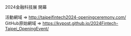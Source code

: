 2024金融科技展 開幕  

活動網域 => http://taipeifintech2024-openingceremony.com/  
GitHub原始網域 => https://kypost.github.io/2024Fintech-Taipei_OpeningEvent/  
